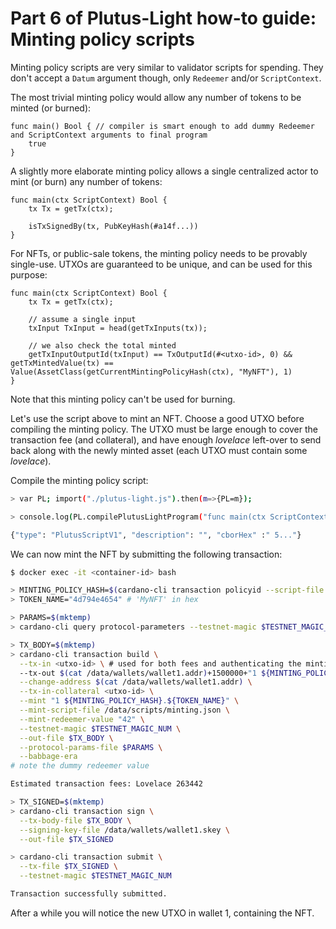 # Part 6 of Plutus-Light how-to guide: Minting policy scripts

Minting policy scripts are very similar to validator scripts for spending. They don't accept a `Datum` argument though, only `Redeemer` and/or `ScriptContext`.

The most trivial minting policy would allow any number of tokens to be minted (or burned):
```golang
func main() Bool { // compiler is smart enough to add dummy Redeemer and ScriptContext arguments to final program
    true
}
```

A slightly more elaborate minting policy allows a single centralized actor to mint (or burn) any number of tokens:
```golang
func main(ctx ScriptContext) Bool {
    tx Tx = getTx(ctx);

    isTxSignedBy(tx, PubKeyHash(#a14f...))
}
```

For NFTs, or public-sale tokens, the minting policy needs to be provably single-use. UTXOs are guaranteed to be unique, and can be used for this purpose:
```golang
func main(ctx ScriptContext) Bool {
    tx Tx = getTx(ctx);

    // assume a single input
    txInput TxInput = head(getTxInputs(tx));

    // we also check the total minted
    getTxInputOutputId(txInput) == TxOutputId(#<utxo-id>, 0) && getTxMintedValue(tx) == Value(AssetClass(getCurrentMintingPolicyHash(ctx), "MyNFT"), 1)
}
```
Note that this minting policy can't be used for burning.

Let's use the script above to mint an NFT. Choose a good UTXO before compiling the minting policy. The UTXO must be large enough to cover the transaction fee (and collateral), and have enough *lovelace* left-over to send back along with the newly minted asset (each UTXO must contain some *lovelace*).

Compile the minting policy script:
```bash
> var PL; import("./plutus-light.js").then(m=>{PL=m});

> console.log(PL.compilePlutusLightProgram("func main(ctx ScriptContext) Bool {...}", PL.ScriptPurpose.Minting));

{"type": "PlutusScriptV1", "description": "", "cborHex" :" 5..."}
```

We can now mint the NFT by submitting the following transaction:
```bash
$ docker exec -it <container-id> bash

> MINTING_POLICY_HASH=$(cardano-cli transaction policyid --script-file /data/scripts/minting.json)
> TOKEN_NAME="4d794e4654" # 'MyNFT' in hex

> PARAMS=$(mktemp)
> cardano-cli query protocol-parameters --testnet-magic $TESTNET_MAGIC_NUM > $PARAMS

> TX_BODY=$(mktemp)
> cardano-cli transaction build \
  --tx-in <utxo-id> \ # used for both fees and authenticating the minting
  --tx-out $(cat /data/wallets/wallet1.addr)+1500000+"1 ${MINTING_POLICY_HASH}.${TOKEN_NAME}" \
  --change-address $(cat /data/wallets/wallet1.addr) \
  --tx-in-collateral <utxo-id> \
  --mint "1 ${MINTING_POLICY_HASH}.${TOKEN_NAME}" \
  --mint-script-file /data/scripts/minting.json \
  --mint-redeemer-value "42" \
  --testnet-magic $TESTNET_MAGIC_NUM \
  --out-file $TX_BODY \
  --protocol-params-file $PARAMS \
  --babbage-era
# note the dummy redeemer value

Estimated transaction fees: Lovelace 263442

> TX_SIGNED=$(mktemp)
> cardano-cli transaction sign \
  --tx-body-file $TX_BODY \
  --signing-key-file /data/wallets/wallet1.skey \
  --out-file $TX_SIGNED

> cardano-cli transaction submit \
  --tx-file $TX_SIGNED \
  --testnet-magic $TESTNET_MAGIC_NUM

Transaction successfully submitted.
```

After a while you will notice the new UTXO in wallet 1, containing the NFT.